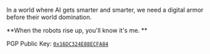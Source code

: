 In a world where AI gets smarter and smarter, we need a digital armor before their world domination.

**When the robots rise up, you'll know it's me. **

PGP Public Key: [`0x16DC324E88ECFA84`](https://keyserver.ubuntu.com/pks/lookup?op=get&search=0x16dc324e88ecfa84)
